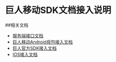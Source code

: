 巨人移动SDK文档接入说明
==========================

##相关文档

* [服务端接口文档](/docs/sdk/server_guide)
* [巨人移动Android母包接入文档](/docs/sdk/easysdkframework)
* [巨人官方SDK接入文档](/docs/sdk/giantdoc)
* [IOS接入文档](/docs/sdk/iosdoc)



